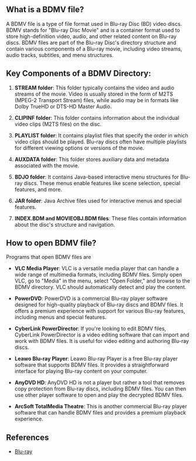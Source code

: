 ## What is a BDMV file?

A BDMV file is a type of file format used in Blu-ray Disc (BD) video discs. BDMV stands for "Blu-ray Disc Movie" and is a container format used to store high-definition video, audio, and other related content on Blu-ray discs. BDMV files are part of the Blu-ray Disc's directory structure and contain various components of a Blu-ray movie, including video streams, audio tracks, subtitles, and menu structures.

## Key Components of a BDMV Directory:

1. **STREAM folder**: This folder typically contains the video and audio streams of the movie. Video is usually stored in the form of M2TS (MPEG-2 Transport Stream) files, while audio may be in formats like Dolby TrueHD or DTS-HD Master Audio.

2. **CLIPINF folder**: This folder contains information about the individual video clips (M2TS files) on the disc.

3. **PLAYLIST folder**: It contains playlist files that specify the order in which video clips should be played. Blu-ray discs often have multiple playlists for different viewing options or versions of the movie.

4. **AUXDATA folder**: This folder stores auxiliary data and metadata associated with the movie.

5. **BDJO folder**: It contains Java-based interactive menu structures for Blu-ray discs. These menus enable features like scene selection, special features, and more.

6. **JAR folder**: Java Archive files used for interactive menus and special features.

7. **INDEX.BDM and MOVIEOBJ.BDM files**: These files contain information about the disc's structure and navigation.

## How to open BDMV file?

Programs that open BDMV files are

- **VLC Media Player**: VLC is a versatile media player that can handle a wide range of multimedia formats, including BDMV files. Simply open VLC, go to "Media" in the menu, select "Open Folder," and browse to the BDMV directory. VLC should automatically detect and play the content.

- **PowerDVD**: PowerDVD is a commercial Blu-ray player software designed for high-quality playback of Blu-ray discs and BDMV files. It offers a premium experience with support for various Blu-ray features, including menus and special features.

- **CyberLink PowerDirector**: If you're looking to edit BDMV files, CyberLink PowerDirector is a video editing software that can import and work with BDMV files. It is useful for video editing and authoring Blu-ray discs.

- **Leawo Blu-ray Player**: Leawo Blu-ray Player is a free Blu-ray player software that supports BDMV files. It provides a straightforward interface for playing Blu-ray content on your computer.

- **AnyDVD HD**: AnyDVD HD is not a player but rather a tool that removes copy protection from Blu-ray discs, including BDMV files. You can then use other player software to open and play the decrypted BDMV files.

- **ArcSoft TotalMedia Theatre**: This is another commercial Blu-ray player software that can handle BDMV files and provides a premium playback experience.

## References
* [Blu-ray](https://en.wikipedia.org/wiki/Blu-ray)
